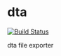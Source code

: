 # dta
[![Build Status](https://travis-ci.org/icechair/dta.svg?branch=master)](https://travis-ci.org/icechair/dta)

dta file exporter
